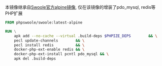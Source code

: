 本镜像继承自[Swoole官方alpine镜像](https://github.com/swoole/docker-swoole/tree/master/dockerfiles/latest/php8.0/alpine), 仅在该镜像的增装了pdo_mysql, redis等PHP扩展

```Dockerfile
FROM phpswoole/swoole:latest-alpine

RUN \
    apk add --no-cache --virtual .build-deps $PHPIZE_DEPS        && \
    pecl update-channels        && \
    pecl install redis          && \
    docker-php-ext-enable redis && \
    docker-php-ext-install pcntl pdo_mysql && \
    apk del .build-deps
```